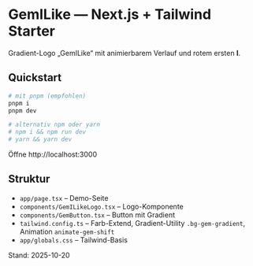 # GemILike — Next.js + Tailwind Starter

Gradient-Logo „GemILike“ mit animierbarem Verlauf und rotem ersten **I**.

## Quickstart
```bash
# mit pnpm (empfohlen)
pnpm i
pnpm dev

# alternativ npm oder yarn
# npm i && npm run dev
# yarn && yarn dev
```
Öffne http://localhost:3000

## Struktur
- `app/page.tsx` – Demo-Seite
- `components/GemILikeLogo.tsx` – Logo-Komponente
- `components/GemButton.tsx` – Button mit Gradient
- `tailwind.config.ts` – Farb-Extend, Gradient-Utility `.bg-gem-gradient`, Animation `animate-gem-shift`
- `app/globals.css` – Tailwind-Basis

Stand: 2025-10-20

